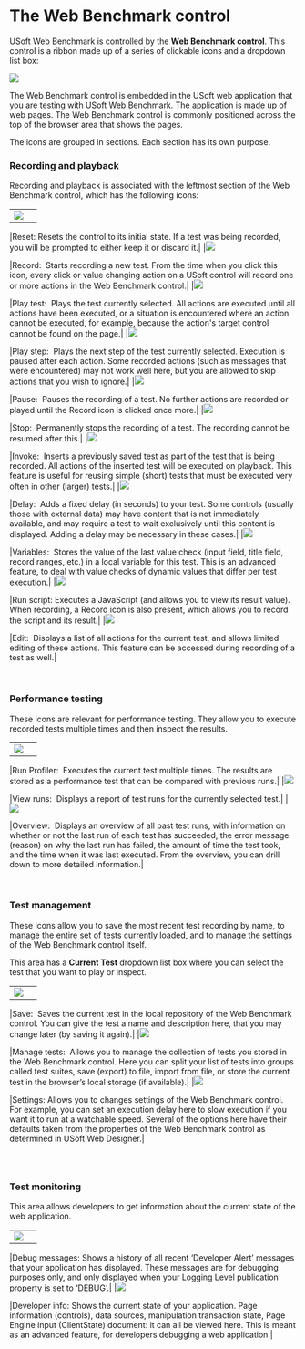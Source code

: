# The Web Benchmark control

USoft Web Benchmark is controlled by the **Web Benchmark control**. This control is a ribbon made up of a series of clickable icons and a dropdown list box:

![](/api/Web%20and%20app%20UIs/Testing%20your%20web%20application%20with%20USoft%20Web%20Benchmark/assets/f66cdef4-76bd-43c5-9191-a77e18060c3f.png)

The Web Benchmark control is embedded in the USoft web application that you are testing with USoft Web Benchmark. The application is made up of web pages. The Web Benchmark control is commonly positioned across the top of the browser area that shows the pages.

The icons are grouped in sections. Each section has its own purpose.

### Recording and playback

Recording and playback is associated with the leftmost section of the Web Benchmark control, which has the following icons:

|        |        |
|--------|--------|
|![](/api/Web%20and%20app%20UIs/Testing%20your%20web%20application%20with%20USoft%20Web%20Benchmark/assets/4d93540b-ebeb-450d-87e1-f4d4e322076d.png)

|Reset: Resets the control to its initial state. If a test was being recorded, you will be prompted to either keep it or discard it.|
|![](/api/Web%20and%20app%20UIs/Testing%20your%20web%20application%20with%20USoft%20Web%20Benchmark/assets/f0b69257-c0d6-4d69-b624-66e5f91823b2.png)

|Record:  Starts recording a new test. From the time when you click this icon, every click or value changing action on a USoft control will record one or more actions in the Web Benchmark control.|
|![](/api/Web%20and%20app%20UIs/Testing%20your%20web%20application%20with%20USoft%20Web%20Benchmark/assets/0fdf860b-9074-46a1-9d02-d2c2036edac6.png)

|Play test:  Plays the test currently selected. All actions are executed until all actions have been executed, or a situation is encountered where an action cannot be executed, for example, because the action's target control cannot be found on the page.|
|![](/api/Web%20and%20app%20UIs/Testing%20your%20web%20application%20with%20USoft%20Web%20Benchmark/assets/905d6cdf-7ae7-4429-bc24-82ad14a5fc5e.png)

|Play step:  Plays the next step of the test currently selected. Execution is paused after each action. Some recorded actions (such as messages that were encountered) may not work well here, but you are allowed to skip actions that you wish to ignore.|
|![](/api/Web%20and%20app%20UIs/Testing%20your%20web%20application%20with%20USoft%20Web%20Benchmark/assets/6b584309-93c7-439e-881e-011893eaa157.png)

|Pause:  Pauses the recording of a test. No further actions are recorded or played until the Record icon is clicked once more.|
|![](/api/Web%20and%20app%20UIs/Testing%20your%20web%20application%20with%20USoft%20Web%20Benchmark/assets/cecd666e-918b-4195-9c3f-10f635dd22af.png)

|Stop:  Permanently stops the recording of a test. The recording cannot be resumed after this.|
|![](/api/Web%20and%20app%20UIs/Testing%20your%20web%20application%20with%20USoft%20Web%20Benchmark/assets/c52b5080-63da-43a6-9d3d-38fe2c7988ba.png)

|Invoke:  Inserts a previously saved test as part of the test that is being recorded. All actions of the inserted test will be executed on playback. This feature is useful for reusing simple (short) tests that must be executed very often in other (larger) tests.|
|![](/api/Web%20and%20app%20UIs/Testing%20your%20web%20application%20with%20USoft%20Web%20Benchmark/assets/19093e86-a1a7-4849-8d52-cdd67996ceb3.png)

|Delay:  Adds a fixed delay (in seconds) to your test. Some controls (usually those with external data) may have content that is not immediately available, and may require a test to wait exclusively until this content is displayed. Adding a delay may be necessary in these cases.|
|![](/api/Web%20and%20app%20UIs/Testing%20your%20web%20application%20with%20USoft%20Web%20Benchmark/assets/90ef7598-9b3b-47d0-9d2b-78a3d58510a8.png)

|Variables:  Stores the value of the last value check (input field, title field, record ranges, etc.) in a local variable for this test. This is an advanced feature, to deal with value checks of dynamic values that differ per test execution.|
|![](/api/Web%20and%20app%20UIs/Testing%20your%20web%20application%20with%20USoft%20Web%20Benchmark/assets/f84602dd-390b-476e-949c-32728083e805.png)

|Run script: Executes a JavaScript (and allows you to view its result value). When recording, a Record icon is also present, which allows you to record the script and its result.|
|![](/api/Web%20and%20app%20UIs/Testing%20your%20web%20application%20with%20USoft%20Web%20Benchmark/assets/f9bb4ba9-ed1e-4beb-a658-80f13bc25b21.png)

|Edit:  Displays a list of all actions for the current test, and allows limited editing of these actions. This feature can be accessed during recording of a test as well.|



 

### Performance testing

These icons are relevant for performance testing. They allow you to execute recorded tests multiple times and then inspect the results.

|        |        |
|--------|--------|
|![](/api/Web%20and%20app%20UIs/Testing%20your%20web%20application%20with%20USoft%20Web%20Benchmark/assets/7251d5bb-2d89-409f-9af8-c5bc4eba8885.png)

|Run Profiler:  Executes the current test multiple times. The results are stored as a performance test that can be compared with previous runs.|
|![](/api/Web%20and%20app%20UIs/Testing%20your%20web%20application%20with%20USoft%20Web%20Benchmark/assets/581e91c6-a8f1-4485-8864-9c0d1f048beb.png)

|View runs:  Displays a report of test runs for the currently selected test.|
|![](/api/Web%20and%20app%20UIs/Testing%20your%20web%20application%20with%20USoft%20Web%20Benchmark/assets/16db5745-7971-4a41-8698-fcbb029263ab.png)

|Overview:  Displays an overview of all past test runs, with information on whether or not the last run of each test has succeeded, the error message (reason) on why the last run has failed, the amount of time the test took, and the time when it was last executed. From the overview, you can drill down to more detailed information.|



 

### Test management

These icons allow you to save the most recent test recording by name, to manage the entire set of tests currently loaded, and to manage the settings of the Web Benchmark control itself.

This area has a **Current Test** dropdown list box where you can select the test that you want to play or inspect.

|        |        |
|--------|--------|
|![](/api/Web%20and%20app%20UIs/Testing%20your%20web%20application%20with%20USoft%20Web%20Benchmark/assets/2846c825-b0ba-4182-a04c-494373cb6a6e.png)

|Save:  Saves the current test in the local repository of the Web Benchmark control. You can give the test a name and description here, that you may change later (by saving it again).|
|![](/api/Web%20and%20app%20UIs/Testing%20your%20web%20application%20with%20USoft%20Web%20Benchmark/assets/3faf1bda-2788-4240-a9d4-16f71e8621d2.png)

|Manage tests:  Allows you to manage the collection of tests you stored in the Web Benchmark control. Here you can split your list of tests into groups called test suites, save (export) to file, import from file, or store the current test in the browser’s local storage (if available).|
|![](/api/Web%20and%20app%20UIs/Testing%20your%20web%20application%20with%20USoft%20Web%20Benchmark/assets/d6552b51-ba76-4285-b84c-6065463267cd.png)

|Settings: Allows you to changes settings of the Web Benchmark control. For example, you can set an execution delay here to slow execution if you want it to run at a watchable speed. Several of the options here have their defaults taken from the properties of the Web Benchmark control as determined in USoft Web Designer.|



###  

### Test monitoring

This area allows developers to get information about the current state of the web application.

|        |        |
|--------|--------|
|![](/api/Web%20and%20app%20UIs/Testing%20your%20web%20application%20with%20USoft%20Web%20Benchmark/assets/7ec7be99-e079-4d79-84cd-9ba124ba56a2.png)

|Debug messages: Shows a history of all recent ‘Developer Alert’ messages that your application has displayed. These messages are for debugging purposes only, and only displayed when your Logging Level publication property is set to ‘DEBUG’.|
|![](/api/Web%20and%20app%20UIs/Testing%20your%20web%20application%20with%20USoft%20Web%20Benchmark/assets/2a89fc91-27a7-4001-b15f-6ec4b8a46e1e.png)

|Developer info: Shows the current state of your application. Page information (controls), data sources, manipulation transaction state, Page Engine input (ClientState) document: it can all be viewed here. This is meant as an advanced feature, for developers debugging a web application.|